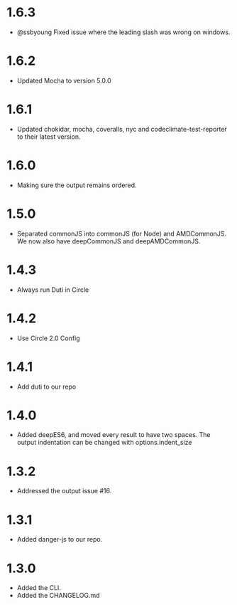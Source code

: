 # 1.6.3
- @ssbyoung Fixed issue where the leading slash was wrong on windows.

# 1.6.2
- Updated Mocha to version 5.0.0

# 1.6.1
- Updated chokidar, mocha, coveralls, nyc and
  codeclimate-test-reporter to their latest version.

# 1.6.0
- Making sure the output remains ordered.

# 1.5.0
- Separated commonJS into commonJS (for Node) and AMDCommonJS. We now
  also have deepCommonJS and deepAMDCommonJS.

# 1.4.3
- Always run Duti in Circle

# 1.4.2
- Use Circle 2.0 Config

# 1.4.1
- Add duti to our repo

# 1.4.0
- Added deepES6, and moved every result to have two spaces. The output
  indentation can be changed with options.indent_size

# 1.3.2
- Addressed the output issue #16.

# 1.3.1
- Added danger-js to our repo.

# 1.3.0
- Added the CLI.
- Added the CHANGELOG.md
